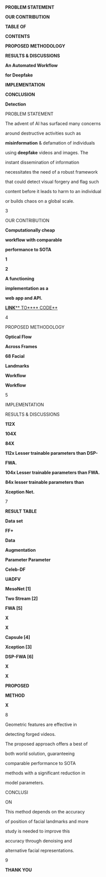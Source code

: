 ﻿<a name="br1"></a> 



<a name="br2"></a> 

**PROBLEM STATEMENT**

**OUR CONTRIBUTION**

**TABLE OF**

**CONTENTS**

**PROPOSED METHODOLOGY**

**RESULTS & DISCUSSIONS**

**An Automated Workflow**

**for Deepfake**

**IMPLEMENTATION**

**CONCLUSION**

**Detection**



<a name="br3"></a> 

PROBLEM STATEMENT

The advent of AI has surfaced many concerns

around destructive activities such as

**misinformation** & defamation of individuals

using **deepfake** videos and images. The

instant dissemination of information

necessitates the need of a robust framework

that could detect visual forgery and flag such

content before it leads to harm to an individual

or builds chaos on a global scale.

3



<a name="br4"></a> 

OUR CONTRIBUTION

**Computationally cheap**

**workflow with comparable**

**performance to SOTA**

**1**

**2**

**A functioning**

**implementation as a**

**web app and API.**

[**LINK**](https://github.com/joshianirudh/deepfake-detector)[** ](https://github.com/joshianirudh/deepfake-detector)[TO**](https://github.com/joshianirudh/deepfake-detector)[** ](https://github.com/joshianirudh/deepfake-detector)[CODE**](https://github.com/joshianirudh/deepfake-detector)

4



<a name="br5"></a> 

PROPOSED METHODOLOGY

**Optical Flow**

**Across Frames**

**68 Facial**

**Landmarks**

**Workflow**

**Workflow**

5



<a name="br6"></a> 

IMPLEMENTATION



<a name="br7"></a> 

RESULTS & DISCUSSIONS

**112X**

**104X**

**84X**

**112x Lesser trainable parameters than DSP-**

**FWA.**

**104x Lesser trainable parameters than FWA.**

**84x lesser trainable parameters than**

**Xception Net.**

7



<a name="br8"></a> 

**RESULT TABLE**

**Data set**

**FF+**

**Data**

**Augmentation**

**Parameter Parameter**

**Celeb-DF**

**UADFV**

**MesoNet [1]**

**Two Stream [2]**

**FWA [5]**

**X**

**X**

**Capsule [4]**

**Xception [3]**

**DSP-FWA [6]**

**X**

**X**

**PROPOSED**

**METHOD**

**X**

8



<a name="br9"></a> 

Geometric features are effective in

detecting forged videos.

The proposed approach offers a best of

both world solution, guaranteeing

comparable performance to SOTA

methods with a significant reduction in

model parameters.

CONCLUSI

ON

This method depends on the accuracy

of position of facial landmarks and more

study is needed to improve this

accuracy through denoising and

alternative facial representations.

9



<a name="br10"></a> 

**THANK YOU**

